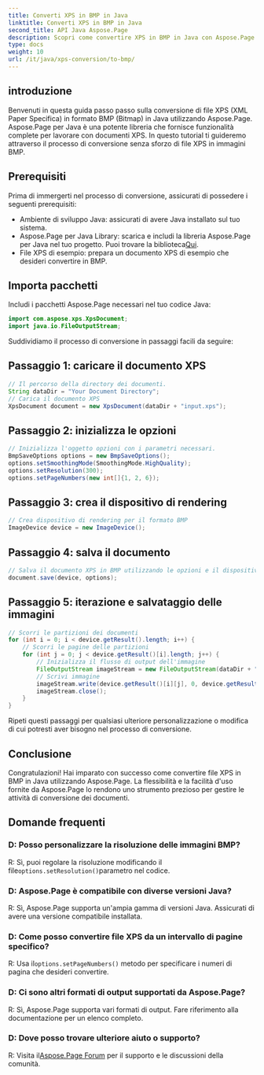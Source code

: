 ```yaml
---
title: Converti XPS in BMP in Java
linktitle: Converti XPS in BMP in Java
second_title: API Java Aspose.Page
description: Scopri come convertire XPS in BMP in Java con Aspose.Page. Segui la nostra semplice guida per una conversione di documenti efficiente e di alta qualità.
type: docs
weight: 10
url: /it/java/xps-conversion/to-bmp/
---
```

## introduzione
Benvenuti in questa guida passo passo sulla conversione di file XPS (XML Paper Specifica) in formato BMP (Bitmap) in Java utilizzando Aspose.Page. Aspose.Page per Java è una potente libreria che fornisce funzionalità complete per lavorare con documenti XPS. In questo tutorial ti guideremo attraverso il processo di conversione senza sforzo di file XPS in immagini BMP.
## Prerequisiti
Prima di immergerti nel processo di conversione, assicurati di possedere i seguenti prerequisiti:
- Ambiente di sviluppo Java: assicurati di avere Java installato sul tuo sistema.
-  Aspose.Page per Java Library: scarica e includi la libreria Aspose.Page per Java nel tuo progetto. Puoi trovare la biblioteca[Qui](https://releases.aspose.com/page/java/).
- File XPS di esempio: prepara un documento XPS di esempio che desideri convertire in BMP.
## Importa pacchetti
Includi i pacchetti Aspose.Page necessari nel tuo codice Java:
```java
import com.aspose.xps.XpsDocument;
import java.io.FileOutputStream;
```
Suddividiamo il processo di conversione in passaggi facili da seguire:
## Passaggio 1: caricare il documento XPS
```java
// Il percorso della directory dei documenti.
String dataDir = "Your Document Directory";
// Carica il documento XPS
XpsDocument document = new XpsDocument(dataDir + "input.xps");
```
## Passaggio 2: inizializza le opzioni
```java
// Inizializza l'oggetto opzioni con i parametri necessari.
BmpSaveOptions options = new BmpSaveOptions();
options.setSmoothingMode(SmoothingMode.HighQuality);
options.setResolution(300);
options.setPageNumbers(new int[]{1, 2, 6});
```
## Passaggio 3: crea il dispositivo di rendering
```java
// Crea dispositivo di rendering per il formato BMP
ImageDevice device = new ImageDevice();
```
## Passaggio 4: salva il documento
```java
// Salva il documento XPS in BMP utilizzando le opzioni e il dispositivo
document.save(device, options);
```
## Passaggio 5: iterazione e salvataggio delle immagini
```java
// Scorri le partizioni dei documenti
for (int i = 0; i < device.getResult().length; i++) {
    // Scorri le pagine delle partizioni
    for (int j = 0; j < device.getResult()[i].length; j++) {
        // Inizializza il flusso di output dell'immagine
        FileOutputStream imageStream = new FileOutputStream(dataDir + "XPStoBMP" + "_" + (i + 1) + "_" + (j + 1) + ".bmp");
        // Scrivi immagine
        imageStream.write(device.getResult()[i][j], 0, device.getResult()[i][j].length);
        imageStream.close();
    }
}
```
Ripeti questi passaggi per qualsiasi ulteriore personalizzazione o modifica di cui potresti aver bisogno nel processo di conversione.
## Conclusione
Congratulazioni! Hai imparato con successo come convertire file XPS in BMP in Java utilizzando Aspose.Page. La flessibilità e la facilità d'uso fornite da Aspose.Page lo rendono uno strumento prezioso per gestire le attività di conversione dei documenti.
## Domande frequenti
### D: Posso personalizzare la risoluzione delle immagini BMP?
 R: Sì, puoi regolare la risoluzione modificando il file`options.setResolution()`parametro nel codice.
### D: Aspose.Page è compatibile con diverse versioni Java?
R: Sì, Aspose.Page supporta un'ampia gamma di versioni Java. Assicurati di avere una versione compatibile installata.
### D: Come posso convertire file XPS da un intervallo di pagine specifico?
 R: Usa il`options.setPageNumbers()` metodo per specificare i numeri di pagina che desideri convertire.
### D: Ci sono altri formati di output supportati da Aspose.Page?
R: Sì, Aspose.Page supporta vari formati di output. Fare riferimento alla documentazione per un elenco completo.
### D: Dove posso trovare ulteriore aiuto o supporto?
 R: Visita il[Aspose.Page Forum](https://forum.aspose.com/c/page/39) per il supporto e le discussioni della comunità.